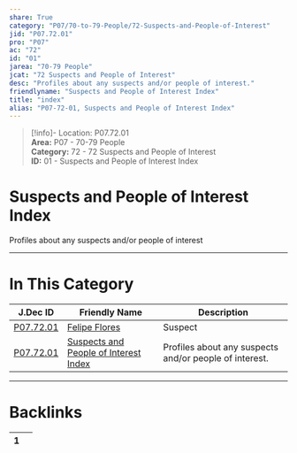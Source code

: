 ```yaml
---  
share: True  
category: "P07/70-to-79-People/72-Suspects-and-People-of-Interest"  
jid: "P07.72.01"  
pro: "P07"  
ac: "72"  
id: "01"  
jarea: "70-79 People"  
jcat: "72 Suspects and People of Interest"  
desc: "Profiles about any suspects and/or people of interest."  
friendlyname: "Suspects and People of Interest Index"  
title: "index"  
alias: "P07-72-01, Suspects and People of Interest Index"  
---  
```

>[!info]- Location: P07.72.01  
>**Area:** P07 - 70-79 People  
>**Category:** 72 - 72 Suspects and People of Interest  
>**ID:** 01 - Suspects and People of Interest Index  
  
# Suspects and People of Interest Index  
  
Profiles about any suspects and/or people of interest  
   
  
  
---  
# In This Category  
  
| J.Dec ID                                                                                                       | Friendly Name                                                                                                                   | Description                                            |  
| -------------------------------------------------------------------------------------------------------------- | ------------------------------------------------------------------------------------------------------------------------------- | ------------------------------------------------------ |  
| [P07.72.01](./01-Felipe-Flores.md) | [Felipe Flores](./01-Felipe-Flores.md)              | Suspect                                                |  
| [P07.72.01](index.md)            | [Suspects and People of Interest Index](index.md) | Profiles about any suspects and/or people of interest. |  
  
  
---  
# Backlinks  
<div><table class="dataview table-view-table"><thead class="table-view-thead"><tr class="table-view-tr-header"><th class="table-view-th"><span></span><span class="dataview small-text">1</span></th><th class="table-view-th"><span></span></th></tr></thead><tbody class="table-view-tbody"></tbody></table></div>